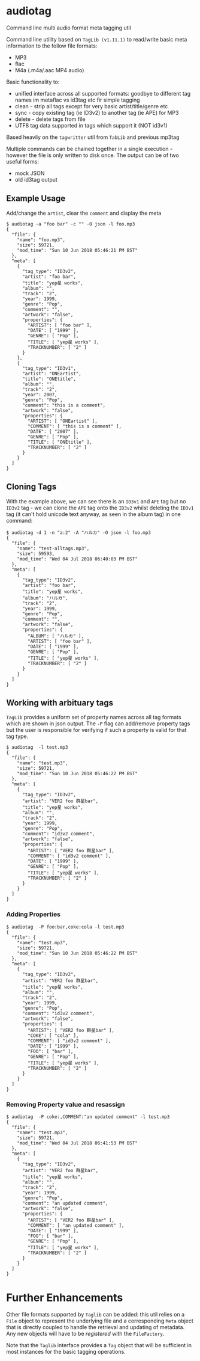 # audiotag
Command line multi audio format meta tagging util

Command line utility based on `TagLib (v1.11.1)` to read/write basic meta information to the follow file formats:
- MP3
- flac
- M4a (.m4a/.aac MP4 audio)

Basic functionality to:
- unified interface across all supported formats: goodbye to different tag names im metaflac vs id3tag etc fir simple tagging
- clean - strip all tags except for very basic artist/title/genre etc
- sync - copy existing tag (ie ID3v2) to another tag (ie APE) for MP3
- delete - delete tags from file
- UTF8 tag data supported in tags which support it (NOT id3v1)

Based heavily on the `tagwritter` util from `TabLib` and previous mp3tag


Multiple commands can be chained together in a single execution - however the file is only written to disk once.  The output can be of two useful forms:
- mock JSON
- old id3tag output

## Example Usage
Add/change the `artist`, clear the `comment` and display the meta
```
$ audiotag -a "foo bar" -c "" -O json -l foo.mp3
{
  "file": {
    "name": "foo.mp3",
    "size": 59721,
    "mod_time": "Sun 10 Jun 2018 05:46:21 PM BST"
  },
  "meta": [
    {
      "tag_type": "ID3v2",
      "artist": "foo bar",
      "title": "yep星 works",
      "album": "",
      "track": "2",
      "year": 1999,
      "genre": "Pop",
      "comment": "",
      "artwork": "false",
      "properties": {
        "ARTIST": [ "foo bar" ],
        "DATE": [ "1999" ],
        "GENRE": [ "Pop" ],
        "TITLE": [ "yep星 works" ],
        "TRACKNUMBER": [ "2" ]
      }
    },
    {
      "tag_type": "ID3v1",
      "artist": "ONEartist",
      "title": "ONEtitle",
      "album": "",
      "track": "2",
      "year": 2007,
      "genre": "Pop",
      "comment": "this is a comment",
      "artwork": "false",
      "properties": {
        "ARTIST": [ "ONEartist" ],
        "COMMENT": [ "this is a comment" ],
        "DATE": [ "2007" ],
        "GENRE": [ "Pop" ],
        "TITLE": [ "ONEtitle" ],
        "TRACKNUMBER": [ "2" ]
      }
    }
  ]
}
```
## Cloning Tags
With the example above, we can see there is an `ID3v1` and `APE` tag but no `ID3v2` tag - we can clone the `APE` tag onto the `ID3v2` whilst deleting the `ID3v1` tag (it can't hold unicode text anyway, as seen in the album tag) in one command:
```
$ audiotag -d 1 -n "a:2" -A "ハルカ" -O json -l foo.mp3 
{
  "file": {
    "name": "test-alltags.mp3",
    "size": 59593,
    "mod_time": "Wed 04 Jul 2018 06:40:03 PM BST"
  },
  "meta": [
    {
      "tag_type": "ID3v2",
      "artist": "foo bar",
      "title": "yep星 works",
      "album": "ハルカ",
      "track": "2",
      "year": 1999,
      "genre": "Pop",
      "comment": "",
      "artwork": "false",
      "properties": {
        "ALBUM": [ "ハルカ" ],
        "ARTIST": [ "foo bar" ],
        "DATE": [ "1999" ],
        "GENRE": [ "Pop" ],
        "TITLE": [ "yep星 works" ],
        "TRACKNUMBER": [ "2" ]
      }
    }
  ]
}
```
## Working with arbituary tags
`TagLib` provides a uniform set of property names across all tag formats which are shown in json output.  The `-P` flag can add/remove property tags but the user is responsible for verifying if such a property is valid for that tag type.
```
$ audiotag  -l test.mp3
{
  "file": {
    "name": "test.mp3",
    "size": 59721,
    "mod_time": "Sun 10 Jun 2018 05:46:22 PM BST"
  },
  "meta": [
    {
      "tag_type": "ID3v2",
      "artist": "VER2 foo 群星bar",
      "title": "yep星 works",
      "album": "",
      "track": "2",
      "year": 1999,
      "genre": "Pop",
      "comment": "id3v2 comment",
      "artwork": "false",
      "properties": {
        "ARTIST": [ "VER2 foo 群星bar" ],
        "COMMENT": [ "id3v2 comment" ],
        "DATE": [ "1999" ],
        "GENRE": [ "Pop" ],
        "TITLE": [ "yep星 works" ],
        "TRACKNUMBER": [ "2" ]
      }
    }
  ]
}
```
### Adding Properties
```
$ audiotag  -P foo:bar,coke:cola -l test.mp3
{
  "file": {
    "name": "test.mp3",
    "size": 59721,
    "mod_time": "Sun 10 Jun 2018 05:46:22 PM BST"
  },
  "meta": [
    {
      "tag_type": "ID3v2",
      "artist": "VER2 foo 群星bar",
      "title": "yep星 works",
      "album": "",
      "track": "2",
      "year": 1999,
      "genre": "Pop",
      "comment": "id3v2 comment",
      "artwork": "false",
      "properties": {
        "ARTIST": [ "VER2 foo 群星bar" ],
        "COKE": [ "cola" ],
        "COMMENT": [ "id3v2 comment" ],
        "DATE": [ "1999" ],
        "FOO": [ "bar" ],
        "GENRE": [ "Pop" ],
        "TITLE": [ "yep星 works" ],
        "TRACKNUMBER": [ "2" ]
      }
    }
  ]
}
```
### Removing Property value and resassign
```
$ audiotag  -P coke:,COMMENT:"an updated comment" -l test.mp3
{
  "file": {
    "name": "test.mp3",
    "size": 59721,
    "mod_time": "Wed 04 Jul 2018 06:41:53 PM BST"
  },
  "meta": [
    {
      "tag_type": "ID3v2",
      "artist": "VER2 foo 群星bar",
      "title": "yep星 works",
      "album": "",
      "track": "2",
      "year": 1999,
      "genre": "Pop",
      "comment": "an updated comment",
      "artwork": "false",
      "properties": {
        "ARTIST": [ "VER2 foo 群星bar" ],
        "COMMENT": [ "an updated comment" ],
        "DATE": [ "1999" ],
        "FOO": [ "bar" ],
        "GENRE": [ "Pop" ],
        "TITLE": [ "yep星 works" ],
        "TRACKNUMBER": [ "2" ]
      }
    }
  ]
}
```

# Further Enhancements
Other file formats supported by `Taglib` can be added:  this util relies on a `File` object to represent the underlying file and a corresponding `Meta` object that is directly coupled to handle the retrieval and updating of metadata.  Any new objects will have to be _registered_ with the `FileFactory`.

Note that the `Taglib` interface provides a `Tag` object that will be sufficient in most instances for the basic tagging operations.
